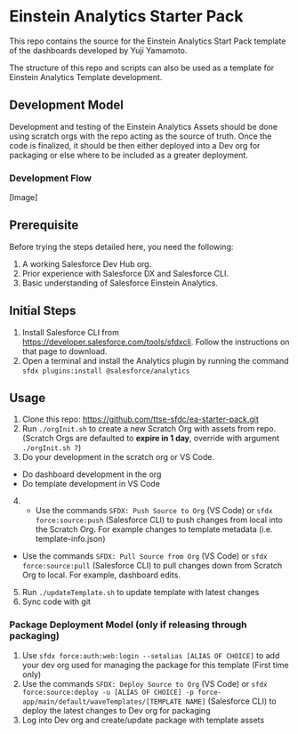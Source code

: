 # Einstein Analytics Starter Pack
This repo contains the source for the Einstein Analytics Start Pack template of the dashboards developed by Yuji Yamamoto. 

The structure of this repo and scripts can also be used as a template for Einstein Analytics Template development.

## Development Model

Development and testing of the Einstein Analytics Assets should be done using scratch orgs with the repo acting as the source of truth. Once the code is finalized, it should be then either deployed into a Dev org for packaging or else where to be included as a greater deployment.

### Development Flow
[Image]

## Prerequisite
Before trying the steps detailed here, you need the following:
1. A working Salesforce Dev Hub org.
2. Prior experience with Salesforce DX and Salesforce CLI.
3. Basic understanding of Salesforce Einstein Analytics.

## Initial Steps
1. Install Salesforce CLI from https://developer.salesforce.com/tools/sfdxcli. Follow the instructions on that page to download.
2. Open a terminal and install the Analytics plugin by running the command `sfdx plugins:install @salesforce/analytics`

## Usage
1. Clone this repo: https://github.com/ttse-sfdc/ea-starter-pack.git
2. Run `./orgInit.sh` to create a new Scratch Org with assets from repo. (Scratch Orgs are defaulted to **expire in 1 day**, override with argument `./orgInit.sh 7`)
3. Do your development in the scratch org or VS Code.
- Do dashboard development in the org
- Do template development in VS Code
4. - Use the commands `SFDX: Push Source to Org` (VS Code) or `sfdx force:source:push` (Salesforce CLI) to push changes from local into the Scratch Org. For example changes to template metadata (i.e. template-info.json)
- Use the commands `SFDX: Pull Source from Org` (VS Code) or `sfdx force:source:pull` (Salesforce CLI) to pull changes down from Scratch Org to local. For example, dashboard edits.
5. Run `./updateTemplate.sh` to update template with latest changes
6. Sync code with git

### Package Deployment Model (only if releasing through packaging)
1. Use `sfdx force:auth:web:login --setalias [ALIAS OF CHOICE]` to add your dev org used for managing the package for this template (First time only)
2. Use the commands `SFDX: Deploy Source to Org` (VS Code) or `sfdx force:source:deploy -u [ALIAS OF CHOICE] -p force-app/main/default/waveTemplates/[TEMPLATE NAME]` (Salesforce CLI) to deploy the latest changes to Dev org for packaging
3. Log into Dev org and create/update package with template assets
